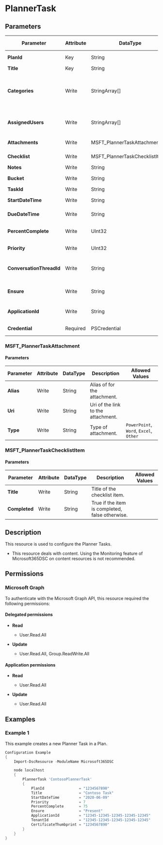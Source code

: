 ﻿# PlannerTask

## Parameters

| Parameter | Attribute | DataType | Description | Allowed Values |
| --- | --- | --- | --- | --- |
| **PlanId** | Key | String | Id of the Planner Plan which contains the Task. | |
| **Title** | Key | String | The Title of the Planner Task. | |
| **Categories** | Write | StringArray[] | List of categories assigned to the task. | `Pink`, `Red`, `Yellow`, `Green`, `Blue`, `Purple` |
| **AssignedUsers** | Write | StringArray[] | List of users assigned to the tasks (ex: @('john.smith@contoso.com', 'bob.houle@contoso.com')). | |
| **Attachments** | Write | MSFT_PlannerTaskAttachment[] | List of links to attachments assigned to the task. | |
| **Checklist** | Write | MSFT_PlannerTaskChecklistItem[] | List checklist items associated with the task. | |
| **Notes** | Write | String | Description of the Task. | |
| **Bucket** | Write | String | The Id of the bucket that contains the task. | |
| **TaskId** | Write | String | Id of the Task, if known. | |
| **StartDateTime** | Write | String | Date and Time for the start of the Task. | |
| **DueDateTime** | Write | String | Date and Time for the task is due for completion. | |
| **PercentComplete** | Write | UInt32 | Percentage completed of the Task. Value can only be between 0 and 100. | |
| **Priority** | Write | UInt32 | Priority of the Task. Value can only be between 1 and 10. | |
| **ConversationThreadId** | Write | String | Id of the group conversation thread associated with the comments section for this task. | |
| **Ensure** | Write | String | Present ensures the Plan exists, absent ensures it is removed | `Present`, `Absent` |
| **ApplicationId** | Write | String | Id of the Azure Active Directory application to authenticate with. | |
| **Credential** | Required | PSCredential | Credentials of the Global Admin | |

### MSFT_PlannerTaskAttachment

#### Parameters

| Parameter | Attribute | DataType | Description | Allowed Values |
| --- | --- | --- | --- | --- |
| **Alias** | Write | String | Alias of for the attachment. | |
| **Uri** | Write | String | Uri of the link to the attachment. | |
| **Type** | Write | String | Type of attachment. | `PowerPoint`, `Word`, `Excel`, `Other` |

### MSFT_PlannerTaskChecklistItem

#### Parameters

| Parameter | Attribute | DataType | Description | Allowed Values |
| --- | --- | --- | --- | --- |
| **Title** | Write | String | Title of the checklist item. | |
| **Completed** | Write | String | True if the item is completed, false otherwise. | |

## Description

This resource is used to configure the Planner Tasks.

* This resource deals with content. Using the Monitoring feature
  of Microsoft365DSC on content resources is not recommended.

## Permissions

### Microsoft Graph

To authenticate with the Microsoft Graph API, this resource required the following permissions:

#### Delegated permissions

- **Read**

    - User.Read.All

- **Update**

    - User.Read.All, Group.ReadWrite.All

#### Application permissions

- **Read**

    - User.Read.All

- **Update**

    - User.Read.All

## Examples

### Example 1

This example creates a new Planner Task in a Plan.

```powershell
Configuration Example
{
    Import-DscResource -ModuleName Microsoft365DSC

    node localhost
    {
        PlannerTask 'ContosoPlannerTask'
        {
            PlanId                = "1234567890"
            Title                 = "Contoso Task"
            StartDateTime         = "2020-06-09"
            Priority              = 7
            PercentComplete       = 75
            Ensure                = "Present"
            ApplicationId         = "12345-12345-12345-12345-12345"
            TenantId              = "12345-12345-12345-12345-12345"
            CertificateThumbprint = "1234567890"
        }
    }
}
```


